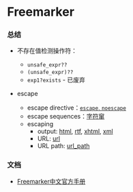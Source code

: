 # Freemarker

### 总结

* 不存在值检测操作符：
    * `unsafe_expr??`
    * `(unsafe_expr)??`
    * `exp1?exists` - 已废弃

* escape
    * escape directive：[`escape`, `noescape`](http://freemarker.foofun.cn/ref_directive_escape.html)
    * escape sequences：[字符窜](http://freemarker.foofun.cn/dgui_template_exp.html#dgui_template_exp_direct_string)
    * escaping
        * output: [html](http://freemarker.foofun.cn/ref_builtins_string.html#ref_builtin_html), 
            [rtf](http://freemarker.foofun.cn/ref_builtins_string.html#ref_builtin_rtf), 
            [xhtml](http://freemarker.foofun.cn/ref_builtins_string.html#ref_builtin_xhtml), 
            [xml](http://freemarker.foofun.cn/ref_builtins_string.html#ref_builtin_xml)
        * URL: [url](http://freemarker.foofun.cn/ref_builtins_string.html#ref_builtin_url)
        * URL path: [url_path](http://freemarker.foofun.cn/ref_builtins_string.html#ref_builtin_url_path)

### 文档

* [Freemarker中文官方手册](http://freemarker.foofun.cn/)
